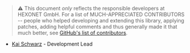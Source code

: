 > ⚠ This document _only_ reflects the responsible developers at HEXONET GmbH. For a list of MUCH-APPRECIATED CONTRIBUTORS -- people who helped developing and extending this library, applying patches, adding helpful comments
> and thus generally made it that much better, see [GitHub's list of contributors](https://github.com/centralnicgroup-opensource/rtldev-middleware-python-sdk/contributors).

- [Kai Schwarz](//github.com/KaiSchwarz-cnic) - Development Lead
